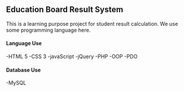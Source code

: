 ## Education Board Result System

This is a learning purpose project for student result calculation. We use some programming language here.

#### Language Use

-HTML 5
-CSS 3
-javaScript
-jQuery
-PHP
-OOP
-PDO

#### Database Use

-MySQL